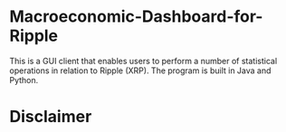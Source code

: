 # Macroeconomic-Dashboard-for-Ripple
This is a GUI client that enables users to perform a number of statistical operations in relation to Ripple (XRP). The program is built in Java and Python. 

# Disclaimer
